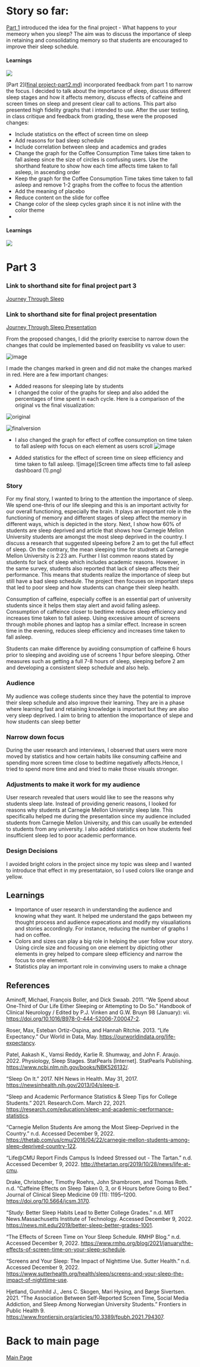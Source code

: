 # Story so far:
[Part 1](https://shreyaoswal21.github.io/storytelling-with-data/finalprojectpart1.html) introduced the idea for the final project - What happens to your memeory when you sleep? The aim was to discuss the importance of sleep in retaining and consolidating memory so that students are encouraged to improve their sleep schedule.

#### Learnings
![](part1-learnings.jpg)

[Part 2]([final project-part2.md](https://shreyaoswal21.github.io/storytelling-with-data/final%20project-part2)) incorporated feedback from part 1 to narrow the focus. I decided to talk about the importance of sleep, discuss different sleep stages and how it affects memory, discuss effects of caffeine and screen times on sleep and present clear call to actions. This part also presented high fidelity graphs that i intended to use. After the user testing, in class critique and feedback from grading, these were the proposed changes:

- Include statistics on the effect of screen time on sleep
- Add reasons for bad sleep schedule
- Include correlation between sleep and academics and grades
- Change the graph for the Coffee Consumption Time takes time taken to fall asleep since the size of circles is confusing users. Use the shorthand feature to show how each time affects time taken to fall asleep, in ascending order
- Keep the graph for the Coffee Consumption Time takes time taken to fall asleep and remove 1-2 graphs from the coffee to focus the attention
- Add the meaning of placebo
- Reduce content on the slide for coffee
- Change color of the sleep cycles graph since it is not inline with the color theme
- 
#### Learnings
![](learnings-part2.jpg)


# Part 3
### Link to shorthand site for final project part 3
[Journey Through Sleep](https://carnegiemellon.shorthandstories.com/journey-through-sleep/index.html)

### Link to shorthand site for final project presentation
[Journey Through Sleep Presentation](https://carnegiemellon.shorthandstories.com/journey-through-sleep-presentation/index.html)

From the proposed changes, I did the priority exercise to narrow down the changes that could be implemented based on feasibility vs value to user:

![image](Priorityexercise.jpg)

I made the changes marked in green and did not make the changes marked in red. 
Here are a few important changes:
- Added reasons for sleeping late by students
- I changed the color of the graphs for sleep and also added the percentages of time spent in each cycle. Here is a comparison of the original vs the final visualization:

![original](SleepCycle@2x-resized.jpeg)

![finalversion](sleepcycle-resized.png)

- I also changed the graph for effect of coffee consumption on time taken to fall asleep with focus on each element as users scroll
![image](placebo.jpeg)

- Added statistics for the effect of screen time on sleep efficiency and time taken to fall asleep.
![image](Screen time affects time to fall asleep dashboard (1).png)


### Story
For my final story, I wanted to bring to the attention the importance of sleep. We spend one-thris of our life sleeping and this is an important activity for our overall functioning, especially the brain. It plays an important role in the functioning of memory and different stages of sleep affect the memory in different ways, which is depicted in the story. Next, I show how 60% of students are sleep deprived and article that shows how Carnegie Mellon University students are amongst the most sleep deprived in the country. I discuss a research that suggested slpeeing before 2 am to get the full effect of sleep. On the contrary, the mean sleeping time for studnets at Carnegie Mellon University is 2:23 am. Further I list common reaons stated by students for lack of sleep which includes academic reasons. However, in the same survey, students also reported that lack of sleep affects their performance. This means that students realize the importance of sleep but still have a bad sleep schedule. The project then focuses on important steps that led to poor sleep and how students can change their sleep health.

Consumption of caffeine, especially coffee is an essential part of university students since it helps them stay alert and avoid falling asleep. Consumption of caffeince closer to bedtime reduces sleep efficiency and increases time taken to fall asleep. Using excessive amount of screens through mobile phones and laptop has a similar effect. Increase in screen time in the evening, reduces sleep efficiency and increases time taken to fall asleep.

Students can make difference by avoiding consumption of caffeine 6 hours prior to sleeping and avoiding use of screens 1 hpur before sleeping. Other measures such as getting a full 7-8 hours of sleep, sleeping before 2 am and developing a consistent sleep schedule and also help.


### Audience
My audience was college students since they have the potential to improve their sleep schedule and also improve their learning. They are in a phase where learning fast and retaining knowledge is important but they are also very sleep deprived. I aim to bring to attention the imoportance of slepe and how students can sleep better
### Narrow down focus
During the user research and interviews, I observed that users were more moved by statistics and how certain habits like consuming caffeine and spending more screen time close to bedtime negatively affects.Hence, I tried to spend more time and and tried to make those visuals stronger.
### Adjustments to make it work for my audience
User research revealed that users would like to see the reasons why students sleep late. Instead of providing generic reasons, I looked for reasons why students at Carnegie Mellon University sleep late. This specificallu helped me during the presentation since my audience included students from Carnegie Mellon University, and this can usually be extended to students from any university. I also added statistics on how students feel insufficient sleep led to poor academic performance.
### Design Decisions 
I avoided bright colors in the project since my topic was sleep and I wanted to introduce that effect in my presentataion, so I used colors like orange and yellow.

## Learnings
- Importance of user research in understanding the audience and knowing what they want. It helped me understand the gaps between my thought process and audience expecations and modify my visualiations and stories accordingly. For instance, reducing the number of graphs I had on coffee. 
- Colors and sizes can play a big role in helping the user follow your story. Using circle size and focusing on one element by dipicting other elements in grey helped to compare sleep efficiency and narrow the focus to one element.
- Statistics play an important role in convinving users to make a chnage 


## References

Aminoff, Michael, François Boller, and Dick Swaab. 2011. “We Spend about One-Third of Our Life Either Sleeping or Attempting to Do So.” Handbook of Clinical Neurology / Edited by P.J. Vinken and G.W. Bruyn 98 (January): vii. https://doi.org/10.1016/B978-0-444-52006-7.00047-2.

Roser, Max, Esteban Ortiz-Ospina, and Hannah Ritchie. 2013. “Life Expectancy.” Our World in Data, May. https://ourworldindata.org/life-expectancy.

Patel, Aakash K., Vamsi Reddy, Karlie R. Shumway, and John F. Araujo. 2022. Physiology, Sleep Stages. StatPearls [Internet]. StatPearls Publishing. https://www.ncbi.nlm.nih.gov/books/NBK526132/.

“Sleep On It.” 2017. NIH News in Health. May 31, 2017. https://newsinhealth.nih.gov/2013/04/sleep-it.

“Sleep and Academic Performance Statistics & Sleep Tips for College Students.” 2021. Research.Com. March 22, 2021. https://research.com/education/sleep-and-academic-performance-statistics.

“Carnegie Mellon Students Are among the Most Sleep-Deprived in the Country.” n.d. Accessed December 9, 2022. https://thetab.com/us/cmu/2016/04/22/carnegie-mellon-students-among-sleep-deprived-country-122.

“Life@CMU Report Finds Campus Is Indeed Stressed out - The Tartan.” n.d. Accessed December 9, 2022. http://thetartan.org/2019/10/28/news/life-at-cmu.

Drake, Christopher, Timothy Roehrs, John Shambroom, and Thomas Roth. n.d. “Caffeine Effects on Sleep Taken 0, 3, or 6 Hours before Going to Bed.” Journal of Clinical Sleep Medicine 09 (11): 1195–1200. https://doi.org/10.5664/jcsm.3170.

“Study: Better Sleep Habits Lead to Better College Grades.” n.d. MIT News.Massachusetts Institute of Technology. Accessed December 9, 2022. https://news.mit.edu/2019/better-sleep-better-grades-1001.

“The Effects of Screen Time on Your Sleep Schedule. RMHP Blog.” n.d. Accessed December 9, 2022. https://www.rmhp.org/blog/2021/january/the-effects-of-screen-time-on-your-sleep-schedule.

“Screens and Your Sleep: The Impact of Nighttime Use. Sutter Health.” n.d. Accessed December 9, 2022. https://www.sutterhealth.org/health/sleep/screens-and-your-sleep-the-impact-of-nighttime-use.

Hjetland, Gunnhild J., Jens C. Skogen, Mari Hysing, and Børge Sivertsen. 2021. “The Association Between Self-Reported Screen Time, Social Media Addiction, and Sleep Among Norwegian University Students.” Frontiers in Public Health 9. https://www.frontiersin.org/articles/10.3389/fpubh.2021.794307.


# Back to main page
[Main Page](https://shreyaoswal21.github.io/storytelling-with-data)




